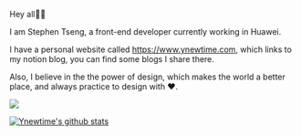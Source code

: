 Hey all👋🏼 

I am Stephen Tseng, a front-end developer currently working in Huawei.

I have a personal website called https://www.ynewtime.com, which links to my notion blog, you can find some blogs I share there.

Also, I believe in the the power of design, which makes the world a better place, and always practice to design with ❤️.

![](https://visitor-badge.glitch.me/badge?page_id=ynewtime.ynewtime)

[![Ynewtime's github stats](https://github-readme-stats.vercel.app/api?username=Ynewtime)](https://github.com/Ynewtime/)
